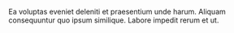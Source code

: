 Ea voluptas eveniet deleniti et praesentium unde harum.
Aliquam consequuntur quo ipsum similique.
Labore impedit rerum et ut.